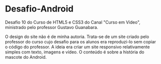 # Desafio-Android
Desafio 10 do Curso de HTML5 e CSS3 do Canal "Curso em Vídeo", ministrado pelo professor Gustavo Guanabara.

O design do site não é de minha autoria. 
Trata-se de um site criado pelo professor do curso cujo desafio para os alunos era reproduzi-lo sem copiar o código do professor.
A ideia era criar um site responsivo relativamente simples com texto, imagens e vídeo.
O conteúdo é sobre a história do mascote do Android.
